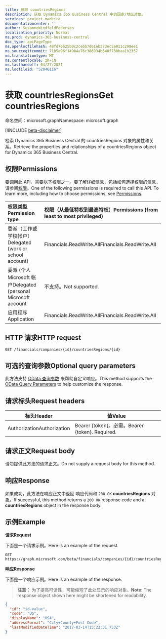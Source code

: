 ```yaml
---
title: 获取 countriesRegions
description: 获取 Dynamics 365 Business Central 中的国家/地区对象。
services: project-madeira
documentationcenter: ''
author: SusanneWindfeldPedersen
localization_priority: Normal
ms.prod: dynamics-365-business-central
doc_type: apiPageType
ms.openlocfilehash: 48fd76b25b0c2cebb7d61eb373ec5a911c298ee1
ms.sourcegitcommit: 71b5a96f14984a76c386934b648f730baa1b2357
ms.translationtype: MT
ms.contentlocale: zh-CN
ms.lasthandoff: 04/27/2021
ms.locfileid: "52046116"
---
```

# <a name="get-countriesregions"></a><span data-ttu-id="84271-103">获取 countriesRegions</span><span class="sxs-lookup"><span data-stu-id="84271-103">Get countriesRegions</span></span>

<span data-ttu-id="84271-104">命名空间：microsoft.graph</span><span class="sxs-lookup"><span data-stu-id="84271-104">Namespace: microsoft.graph</span></span>

[!INCLUDE [beta-disclaimer](../../includes/beta-disclaimer.md)]

<span data-ttu-id="84271-105">检索 Dynamics 365 Business Central 的 countriesRegions 对象的属性和关系。</span><span class="sxs-lookup"><span data-stu-id="84271-105">Retrieve the properties and relationships of a countriesRegions object for Dynamics 365 Business Central.</span></span>

## <a name="permissions"></a><span data-ttu-id="84271-106">权限</span><span class="sxs-lookup"><span data-stu-id="84271-106">Permissions</span></span>
<span data-ttu-id="84271-p101">要调用此 API，需要以下权限之一。要了解详细信息，包括如何选择权限的信息，请参阅[权限](/graph/permissions-reference)。</span><span class="sxs-lookup"><span data-stu-id="84271-p101">One of the following permissions is required to call this API. To learn more, including how to choose permissions, see [Permissions](/graph/permissions-reference).</span></span>

|<span data-ttu-id="84271-109">权限类型</span><span class="sxs-lookup"><span data-stu-id="84271-109">Permission type</span></span> |<span data-ttu-id="84271-110">权限（从最低特权到最高特权）</span><span class="sxs-lookup"><span data-stu-id="84271-110">Permissions (from least to most privileged)</span></span>|
|:---------------|:------------------------------------------|
|<span data-ttu-id="84271-111">委派（工作或学校帐户）</span><span class="sxs-lookup"><span data-stu-id="84271-111">Delegated (work or school account)</span></span>|<span data-ttu-id="84271-112">Financials.ReadWrite.All</span><span class="sxs-lookup"><span data-stu-id="84271-112">Financials.ReadWrite.All</span></span> |
|<span data-ttu-id="84271-113">委派 (个人 Microsoft 帐户</span><span class="sxs-lookup"><span data-stu-id="84271-113">Delegated (personal Microsoft account</span></span>|<span data-ttu-id="84271-114">不支持。</span><span class="sxs-lookup"><span data-stu-id="84271-114">Not supported.</span></span>|
|<span data-ttu-id="84271-115">应用程序</span><span class="sxs-lookup"><span data-stu-id="84271-115">Application</span></span>|<span data-ttu-id="84271-116">Financials.ReadWrite.All</span><span class="sxs-lookup"><span data-stu-id="84271-116">Financials.ReadWrite.All</span></span>|

## <a name="http-request"></a><span data-ttu-id="84271-117">HTTP 请求</span><span class="sxs-lookup"><span data-stu-id="84271-117">HTTP request</span></span>
```http
GET /financials/companies/{id}/countriesRegions/{id}
```

## <a name="optional-query-parameters"></a><span data-ttu-id="84271-118">可选的查询参数</span><span class="sxs-lookup"><span data-stu-id="84271-118">Optional query parameters</span></span>
<span data-ttu-id="84271-119">此方法支持 [OData 查询参数](/graph/query-parameters) 来帮助自定义响应。</span><span class="sxs-lookup"><span data-stu-id="84271-119">This method supports the [OData Query Parameters](/graph/query-parameters) to help customize the response.</span></span>

## <a name="request-headers"></a><span data-ttu-id="84271-120">请求标头</span><span class="sxs-lookup"><span data-stu-id="84271-120">Request headers</span></span>
|<span data-ttu-id="84271-121">标头</span><span class="sxs-lookup"><span data-stu-id="84271-121">Header</span></span>|<span data-ttu-id="84271-122">值</span><span class="sxs-lookup"><span data-stu-id="84271-122">Value</span></span>|
|------|-----|
|<span data-ttu-id="84271-123">Authorization</span><span class="sxs-lookup"><span data-stu-id="84271-123">Authorization</span></span>  |<span data-ttu-id="84271-p102">Bearer {token}。必需。</span><span class="sxs-lookup"><span data-stu-id="84271-p102">Bearer {token}. Required.</span></span> |

## <a name="request-body"></a><span data-ttu-id="84271-126">请求正文</span><span class="sxs-lookup"><span data-stu-id="84271-126">Request body</span></span>
<span data-ttu-id="84271-127">请勿提供此方法的请求正文。</span><span class="sxs-lookup"><span data-stu-id="84271-127">Do not supply a request body for this method.</span></span>

## <a name="response"></a><span data-ttu-id="84271-128">响应</span><span class="sxs-lookup"><span data-stu-id="84271-128">Response</span></span>
<span data-ttu-id="84271-129">如果成功，此方法在响应正文中返回 响应代码和 `200 OK` **countriesRegions** 对象。</span><span class="sxs-lookup"><span data-stu-id="84271-129">If successful, this method returns a `200 OK` response code and a **countriesRegions** object in the response body.</span></span>

## <a name="example"></a><span data-ttu-id="84271-130">示例</span><span class="sxs-lookup"><span data-stu-id="84271-130">Example</span></span>

<span data-ttu-id="84271-131">**请求**</span><span class="sxs-lookup"><span data-stu-id="84271-131">**Request**</span></span>

<span data-ttu-id="84271-132">下面是一个请求示例。</span><span class="sxs-lookup"><span data-stu-id="84271-132">Here is an example of the request.</span></span>
```http
GET https://graph.microsoft.com/beta/financials/companies/{id}/countriesRegions/{id}
```

<span data-ttu-id="84271-133">**响应**</span><span class="sxs-lookup"><span data-stu-id="84271-133">**Response**</span></span>

<span data-ttu-id="84271-134">下面是一个响应示例。</span><span class="sxs-lookup"><span data-stu-id="84271-134">Here is an example of the response.</span></span> 

> <span data-ttu-id="84271-135">**注意：** 为了提高可读性，可能缩短了此处显示的响应对象。</span><span class="sxs-lookup"><span data-stu-id="84271-135">**Note**: The response object shown here might be shortened for readability.</span></span>

```json
{
  "id": "id-value",
  "code": "US",
  "displayName": "USA",
  "addressFormat": "City+County+Post Code",
  "lastModifiedDateTime": "2017-03-14T15:22:31.753Z"
}
```


